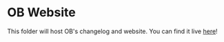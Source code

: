 # OB Website

This folder will host OB's changelog and website. You can find it live [here](https://oliverbrotchie.github.io/ob)!
